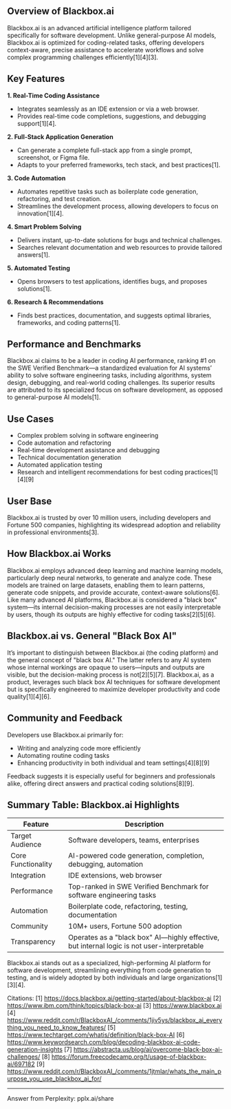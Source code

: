 ## Overview of Blackbox.ai

Blackbox.ai is an advanced artificial intelligence platform tailored specifically for software development. Unlike general-purpose AI models, Blackbox.ai is optimized for coding-related tasks, offering developers context-aware, precise assistance to accelerate workflows and solve complex programming challenges efficiently[1][4][3].

## Key Features

**1. Real-Time Coding Assistance**
- Integrates seamlessly as an IDE extension or via a web browser.
- Provides real-time code completions, suggestions, and debugging support[1][4].

**2. Full-Stack Application Generation**
- Can generate a complete full-stack app from a single prompt, screenshot, or Figma file.
- Adapts to your preferred frameworks, tech stack, and best practices[1].

**3. Code Automation**
- Automates repetitive tasks such as boilerplate code generation, refactoring, and test creation.
- Streamlines the development process, allowing developers to focus on innovation[1][4].

**4. Smart Problem Solving**
- Delivers instant, up-to-date solutions for bugs and technical challenges.
- Searches relevant documentation and web resources to provide tailored answers[1].

**5. Automated Testing**
- Opens browsers to test applications, identifies bugs, and proposes solutions[1].

**6. Research & Recommendations**
- Finds best practices, documentation, and suggests optimal libraries, frameworks, and coding patterns[1].

## Performance and Benchmarks

Blackbox.ai claims to be a leader in coding AI performance, ranking #1 on the SWE Verified Benchmark—a standardized evaluation for AI systems’ ability to solve software engineering tasks, including algorithms, system design, debugging, and real-world coding challenges. Its superior results are attributed to its specialized focus on software development, as opposed to general-purpose AI models[1].

## Use Cases

- Complex problem solving in software engineering
- Code automation and refactoring
- Real-time development assistance and debugging
- Technical documentation generation
- Automated application testing
- Research and intelligent recommendations for best coding practices[1][4][9]

## User Base

Blackbox.ai is trusted by over 10 million users, including developers and Fortune 500 companies, highlighting its widespread adoption and reliability in professional environments[3].

## How Blackbox.ai Works

Blackbox.ai employs advanced deep learning and machine learning models, particularly deep neural networks, to generate and analyze code. These models are trained on large datasets, enabling them to learn patterns, generate code snippets, and provide accurate, context-aware solutions[6]. Like many advanced AI platforms, Blackbox.ai is considered a "black box" system—its internal decision-making processes are not easily interpretable by users, though its outputs are highly effective for coding tasks[2][5][6].

## Blackbox.ai vs. General "Black Box AI"

It’s important to distinguish between Blackbox.ai (the coding platform) and the general concept of "black box AI." The latter refers to any AI system whose internal workings are opaque to users—inputs and outputs are visible, but the decision-making process is not[2][5][7]. Blackbox.ai, as a product, leverages such black box AI techniques for software development but is specifically engineered to maximize developer productivity and code quality[1][4][6].

## Community and Feedback

Developers use Blackbox.ai primarily for:
- Writing and analyzing code more efficiently
- Automating routine coding tasks
- Enhancing productivity in both individual and team settings[4][8][9]

Feedback suggests it is especially useful for beginners and professionals alike, offering direct answers and practical coding solutions[8][9].

## Summary Table: Blackbox.ai Highlights

| Feature                   | Description                                                                                   |
|---------------------------|----------------------------------------------------------------------------------------------|
| Target Audience           | Software developers, teams, enterprises                                                      |
| Core Functionality        | AI-powered code generation, completion, debugging, automation                                |
| Integration               | IDE extensions, web browser                                                                  |
| Performance               | Top-ranked in SWE Verified Benchmark for software engineering tasks                          |
| Automation                | Boilerplate code, refactoring, testing, documentation                                        |
| Community                 | 10M+ users, Fortune 500 adoption                                                            |
| Transparency              | Operates as a "black box" AI—highly effective, but internal logic is not user-interpretable  |

Blackbox.ai stands out as a specialized, high-performing AI platform for software development, streamlining everything from code generation to testing, and is widely adopted by both individuals and large organizations[1][3][4].

Citations:
[1] https://docs.blackbox.ai/getting-started/about-blackbox-ai
[2] https://www.ibm.com/think/topics/black-box-ai
[3] https://www.blackbox.ai
[4] https://www.reddit.com/r/BlackboxAI_/comments/1jiv5ys/blackbox_ai_everything_you_need_to_know_features/
[5] https://www.techtarget.com/whatis/definition/black-box-AI
[6] https://www.keywordsearch.com/blog/decoding-blackbox-ai-code-generation-insights
[7] https://abstracta.us/blog/ai/overcome-black-box-ai-challenges/
[8] https://forum.freecodecamp.org/t/usage-of-blackbox-ai/697182
[9] https://www.reddit.com/r/BlackboxAI_/comments/1jtmlar/whats_the_main_purpose_you_use_blackbox_ai_for/

---
Answer from Perplexity: pplx.ai/share
